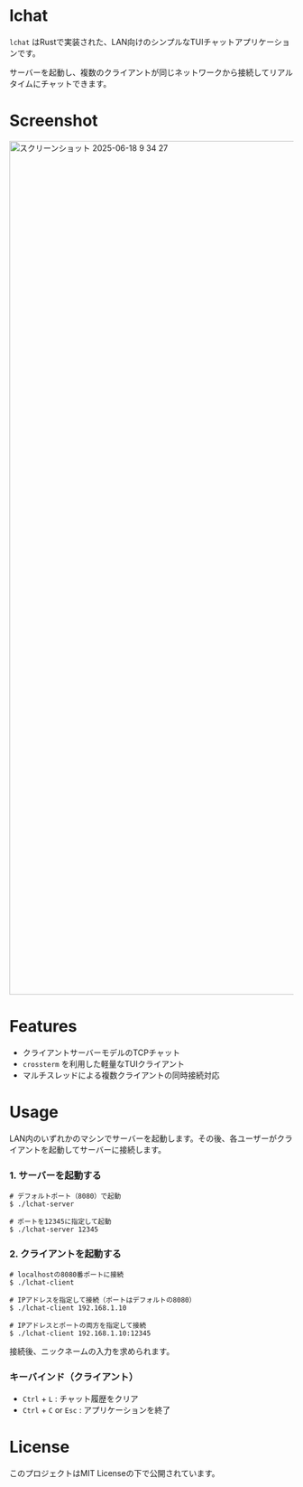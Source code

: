 # lchat
`lchat` はRustで実装された、LAN向けのシンプルなTUIチャットアプリケーションです。

サーバーを起動し、複数のクライアントが同じネットワークから接続してリアルタイムにチャットできます。

# Screenshot
<img width="1512" alt="スクリーンショット 2025-06-18 9 34 27" src="https://github.com/user-attachments/assets/acbcb5b1-d310-496f-8708-6d971a14a1b6" />

# Features
- クライアントサーバーモデルのTCPチャット
- `crossterm` を利用した軽量なTUIクライアント
- マルチスレッドによる複数クライアントの同時接続対応

# Usage
LAN内のいずれかのマシンでサーバーを起動します。その後、各ユーザーがクライアントを起動してサーバーに接続します。

### 1. サーバーを起動する
```
# デフォルトポート（8080）で起動
$ ./lchat-server

# ポートを12345に指定して起動
$ ./lchat-server 12345
```


### 2. クライアントを起動する
```
# localhostの8080番ポートに接続
$ ./lchat-client

# IPアドレスを指定して接続（ポートはデフォルトの8080）
$ ./lchat-client 192.168.1.10

# IPアドレスとポートの両方を指定して接続
$ ./lchat-client 192.168.1.10:12345
```

接続後、ニックネームの入力を求められます。

### キーバインド（クライアント）
- `Ctrl` + `L` : チャット履歴をクリア
- `Ctrl` + `C` or `Esc` : アプリケーションを終了

# License
このプロジェクトはMIT Licenseの下で公開されています。
